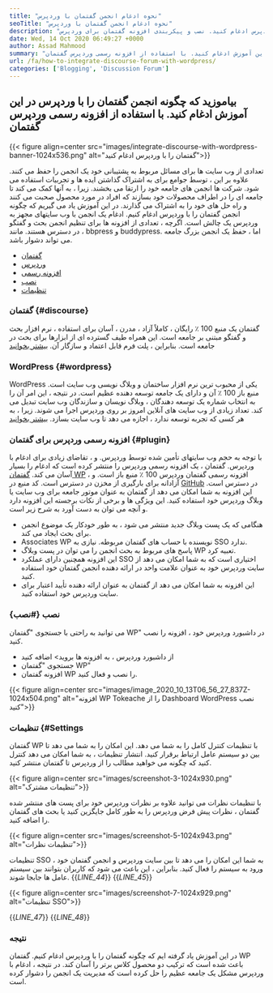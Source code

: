 ```yaml
---
title: "نحوه ادغام انجمن گفتمان با وردپرس" 
seoTitle: "نحوه ادغام انجمن گفتمان با وردپرس" 
description: "بیاموزید که چگونه انجمن گفتمان را با وردپرس ادغام کنید. نصب و پیکربندی افزونه گفتمان برای وردپرس." 
date: Wed, 14 Oct 2020 06:49:27 +0000
author: Assad Mahmood
summary: "بیاموزید که چگونه انجمن گفتمان را با وردپرس در این آموزش ادغام کنید. با استفاده از افزونه رسمی وردپرس گفتمان" 
url: /fa/how-to-integrate-discourse-forum-with-wordpress/
categories: ['Blogging', 'Discussion Forum']
---
```


## بیاموزید که چگونه انجمن گفتمان را با وردپرس در این آموزش ادغام کنید. با استفاده از افزونه رسمی وردپرس گفتمان

{{< figure align=center src="images/integrate-discourse-with-wordpress-banner-1024x536.png" alt="گفتمان را با وردپرس ادغام کنید">}}

تعدادی از وب سایت ها برای مسائل مربوط به پشتیبانی خود یک انجمن را حفظ می کنند. علاوه بر این ، توسط جوامع برای به اشتراک گذاشتن ایده ها و تجربیات استفاده می شود. شرکت ها انجمن های جامعه خود را ارتقا می بخشند. زیرا ، به آنها کمک می کند تا جامعه ای را در اطراف محصولات خود بسازند که افراد در مورد محصول صحبت می کنند و راه حل های خود را به اشتراک می گذارند. در این آموزش یاد می گیریم که چگونه انجمن گفتمان را با وردپرس ادغام کنیم.
ادغام یک انجمن با وب سایتهای مجهز به وردپرس یک چالش است. اگرچه ، تعدادی از افزونه ها برای تنظیم انجمن بحث و گفتگو در دسترس هستند. مانند ، bbpress و buddypress. اما ، حفظ یک انجمن بزرگ جامعه می تواند دشوار باشد.
  * [گفتمان][1]
  * [وردپرس][2]
  * [افزونه رسمی][3]
  * [نصب][4]
  * [تنظیمات][5]

### گفتمان   {#discourse}
گفتمان یک منبع 100 ٪ رایگان ، کاملاً آزاد ، مدرن ، آسان برای استفاده ، نرم افزار بحث و گفتگو مبتنی بر جامعه است. این همراه طیف گسترده ای از ابزارها برای بحث در جامعه است. بنابراین ، پلت فرم قابل اعتماد و سازگار آن. [بیشتر بخوانید][6]

### WordPress   {#wordpress}
WordPress یکی از محبوب ترین نرم افزار ساختمان و وبلاگ نویسی وب سایت است. منبع باز 100 ٪ آن و دارای یک جامعه توسعه دهنده عظیم است. در نتیجه ، این امر آن را به انتخاب شماره یک توسعه دهندگان ، وبلاگ نویسان و سازندگان وب سایت تبدیل می کند. تعداد زیادی از وب سایت های آنلاین امروز بر روی وردپرس اجرا می شوند. زیرا ، به هر کسی که تجربه توسعه ندارد ، اجازه می دهد تا وب سایت بسازد. [بیشتر بخوانید][7]

### افزونه رسمی وردپرس برای گفتمان   {#plugin}
با توجه به حجم وب سایتهای تأمین شده توسط وردپرس. و ، تقاضای زیادی برای ادغام با وردپرس. گفتمان ، یک افزونه رسمی وردپرس را منتشر کرده است که ادغام را بسیار آسان می کند.
[گفتمان WP][8] افزونه رسمی گفتمان وردپرس 100 ٪ منبع باز است. و ، آزادانه برای بارگیری از مخزن در دسترس است. کد منبع در [GitHub][9] در دسترس است.
این افزونه به شما امکان می دهد از گفتمان به عنوان موتور جامعه برای وب سایت یا وبلاگ وردپرس خود استفاده کنید. این ویژگی ها و برخی از نکات برجسته این افزونه دارد و آنچه می توان به دست آورد به شرح زیر است.
  * هنگامی که یک پست وبلاگ جدید منتشر می شود ، به طور خودکار یک موضوع انجمن برای بحث ایجاد می کند.
  * Associates WP نویسنده با حساب های گفتمان مربوطه. نیازی به SSO ندارد.
  * پاسخ های مربوط به بحث انجمن را می توان در پست وبلاگ WP تعبیه کرد.
  * این افزونه همچنین دارای عملکرد SSO اختیاری است که به شما امکان می دهد از سایت وردپرس خود به عنوان علامت واحد در ارائه دهنده انجمن گفتمان خود استفاده کنید.
  * این افزونه به شما امکان می دهد از گفتمان به عنوان ارائه دهنده تأیید اعتبار برای سایت وردپرس خود استفاده کنید.

### نصب   {#نصب}
می توانید به راحتی با جستجوی "گفتمان WP" در داشبورد وردپرس خود ، افزونه را نصب کنید.
  * از داشبورد وردپرس ، به افزونه ها بروید> اضافه کنید
  * جستجوی "گفتمان WP"
  * افزونه گفتمان WP را نصب و فعال کنید.

{{< figure align=center src="images/image_2020_10_13T06_56_27_837Z-1024x504.png" alt="افزونه WP Tokeache را از Dashboard WordPress نصب کنید">}}


### تنظیمات   {#Settings
گفتمان WP با تنظیمات کنترل کامل را به شما می دهد. این امکان را به شما می دهد تا بین دو سیستم عامل ارتباط برقرار کنید. انتشار تنظیمات ، به شما امکان می دهد کنترل کنید که چگونه می خواهید مطالب را از وردپرس تا گفتمان منتشر کنید.

{{< figure align=center src="images/screenshot-3-1024x930.png" alt="تنظیمات مشترک">}}

با تنظیمات نظرات می توانید علاوه بر نظرات وردپرس خود برای پست های منتشر شده گفتمان ، نظرات پیش فرض وردپرس را به طور کامل جایگزین کنید یا بحث های گفتمان را اضافه کنید.

{{< figure align=center src="images/screenshot-5-1024x943.png" alt="تنظیمات نظرات">}}

تنظیمات SSO به شما این امکان را می دهد تا بین سایت وردپرس و انجمن گفتمان خود ، ورود به سیستم را فعال کنید. بنابراین ، این باعث می شود که کاربران بتوانند بین سیستم عامل ها جابجا شوند.
{{_LINE_44_}}
{{_LINE_45_}}

{{< figure align=center src="images/screenshot-7-1024x929.png" alt="تنظیمات SSO">}}

{{_LINE_47_}}
{{_LINE_48_}}

### نتیجه
در این آموزش یاد گرفته ایم که چگونه گفتمان را با وردپرس ادغام کنیم. گفتمان WP باعث شده است که ترکیب دو محصول کلاس برتر را آسان کند. در نتیجه ، ادغام با وردپرس مشکل یک جامعه عظیم را حل کرده است که مدیریت یک انجمن را دشوار کرده است.

  
[1]: #discourse
[2]: #wordpress
[3]: #plugin
[4]: #installation
[5]: #settings
[6]: https://products.containerize.com/discussion-forum/discourse
[7]: https://products.containerize.com/blogging/wordpress
[8]: https://wordpress.org/plugins/wp-discourse/
[9]: https://github.com/discourse/wp-discourse
